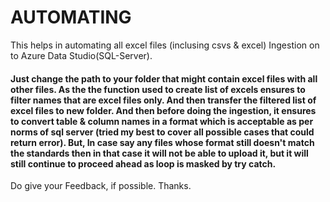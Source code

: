 # AUTOMATING
This helps in automating all excel files (inclusing csvs &amp; excel) Ingestion on to Azure Data Studio(SQL-Server).

<h4> Just change the path to your folder that might contain excel files with all other files.  
As the the function used to create list of excels ensures to filter names that are excel files only. And then transfer the filtered list of excel files to new folder.
And then before doing the ingestion, it ensures to convert table & column names in a format which is acceptable as per norms of sql server (tried my best to cover all possible cases that could return error).  
But, In case say any files whose format still doesn't match the standards then in that case it will not be able to upload it, but it will still continue to proceed ahead as loop is masked by try catch.</h4>

Do give your Feedback, if possible. Thanks.

